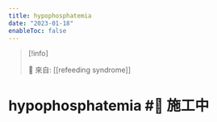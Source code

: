 ```yaml
---
title: hypophosphatemia
date: "2023-01-18"
enableToc: false
---
```


> [!info]
>
> 🌱 來自: [[refeeding syndrome]]

# hypophosphatemia #🚧 施工中


